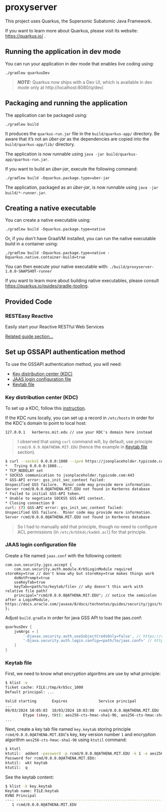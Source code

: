 # proxyserver

This project uses Quarkus, the Supersonic Subatomic Java Framework.

If you want to learn more about Quarkus, please visit its website: https://quarkus.io/ .

## Running the application in dev mode

You can run your application in dev mode that enables live coding using:

```shell script
./gradlew quarkusDev
```

> **_NOTE:_** Quarkus now ships with a Dev UI, which is available in dev mode only at http://localhost:8080/q/dev/.

## Packaging and running the application

The application can be packaged using:

```shell script
./gradlew build
```

It produces the `quarkus-run.jar` file in the `build/quarkus-app/` directory.
Be aware that it’s not an _über-jar_ as the dependencies are copied into the `build/quarkus-app/lib/` directory.

The application is now runnable using `java -jar build/quarkus-app/quarkus-run.jar`.

If you want to build an _über-jar_, execute the following command:

```shell script
./gradlew build -Dquarkus.package.type=uber-jar
```

The application, packaged as an _über-jar_, is now runnable using `java -jar build/*-runner.jar`.

## Creating a native executable

You can create a native executable using:

```shell script
./gradlew build -Dquarkus.package.type=native
```

Or, if you don't have GraalVM installed, you can run the native executable build in a container using:

```shell script
./gradlew build -Dquarkus.package.type=native -Dquarkus.native.container-build=true
```

You can then execute your native executable with: `./build/proxyserver-1.0.0-SNAPSHOT-runner`

If you want to learn more about building native executables, please consult https://quarkus.io/guides/gradle-tooling.

## Provided Code

### RESTEasy Reactive

Easily start your Reactive RESTful Web Services

[Related guide section...](https://quarkus.io/guides/getting-started-reactive#reactive-jax-rs-resources)

## Set up GSSAPI authentication method

To use the GSSAPI authentication method, you will need:

- [Key distribution center (KDC)](<#key-distribution-center-(kdc)>)
- [JAAS login configuration file](#jaas-login-configuration-file)
- [Keytab file](#keytab-file)

### Key distribution center (KDC)

To set up a KDC, follow this <a href="https://ubuntu.com/server/docs/service-kerberos" target="_blank">instruction</a>.

If the KDC runs locally, you can set up a record in `/etc/hosts` in order for the KDC's domain to point to local host:

```
127.0.0.1	kerberos.mit.edu // use your KDC's domain here instead
```

> I observed that using `curl` command will, by default, use principle `rcmd/0.0.0.0@ATHENA.MIT.EDU` (hence the example in [Keytab file](#keytab-file) section).

```bash
$ curl --socks5 0.0.0.0:1080 --ipv4 https://jsonplaceholder.typicode.com/todos/1 -v
*   Trying 0.0.0.0:1080...
* TCP_NODELAY set
* SOCKS5 communication to jsonplaceholder.typicode.com:443
* GSS-API error: gss_init_sec_context failed:
Unspecified GSS failure.  Minor code may provide more information.
Server rcmd/0.0.0.0@ATHENA.MIT.EDU not found in Kerberos database
* Failed to initial GSS-API token.
* Unable to negotiate SOCKS5 GSS-API context.
* Closing connection 0
curl: (7) GSS-API error: gss_init_sec_context failed:
Unspecified GSS failure.  Minor code may provide more information.
Server rcmd/0.0.0.0@ATHENA.MIT.EDU not found in Kerberos database
```

> So I had to manually add that principle, though no need to configure ACL permissions (in `/etc/krb5kdc/kadm5.acl`) for that principle.

### JAAS login configuration file

Create a file named `jaas.conf` with the following content:

```
com.sun.security.jgss.accept {
    com.sun.security.auth.module.Krb5LoginModule required storeKey=true // don't know why but storeKey=true makes things work
    doNotPrompt=true
    useKeyTab=true
    keyTab=<path/to/keytab/file> // why doesn't this work with relative file path?
    principal="rcmd/0.0.0.0@ATHENA.MIT.EDU"; // notice the semicolon after a LoginModule, https://docs.oracle.com/javase/8/docs/technotes/guides/security/jgss/tutorials/LoginConfigFile.html
};
```

Adjust `build.gradle` in order for java GSS API to load the jaas.conf:

```groovy
quarkusDev {
    jvmArgs = [
        '-Djavax.security.auth.useSubjectCredsOnly=false', // https://docs.oracle.com/javase/8/docs/technotes/guides/security/jgss/tutorials/BasicClientServer.html#useSub
        '-Djava.security.auth.login.config=<path/to/jaas.conf>' // https://docs.oracle.com/javase/8/docs/technotes/guides/security/jgss/tutorials/BasicClientServer.html#TheLCF (don't know why relative file path doesn't work)
    ]
}
```

### Keytab file

First, we need to know what encryption algoritms are use by what principle:

```bash
$ klist -e
Ticket cache: FILE:/tmp/krb5cc_1000
Default principal: ...

Valid starting       Expires              Service principal
...
09/03/2024 10:05:03  10/03/2024 10:03:08  rcmd/0.0.0.0@ATHENA.MIT.EDU
        Etype (skey, tkt): aes256-cts-hmac-sha1-96, aes256-cts-hmac-sha1-96
...
```

Next, create a key tab file named `key.keytab` storing principle `rcmd/0.0.0.0@ATHENA.MIT.EDU`'s key, key version number `1` and encryption algorithm `aes256-cts-hmac-sha1-96` using `ktutil` command:

```bash
$ ktutl
ktutil:  addent -password -p rcmd/0.0.0.0@ATHENA.MIT.EDU -k 1 -e aes256-cts-hmac-sha1-96
Password for rcmd/0.0.0.0@ATHENA.MIT.EDU:
ktutil:  wkt keytab
ktutil:  q
```

See the keytab content:

```bash
$ klist -k key.keytab
Keytab name: FILE:keytab
KVNO Principal
---- --------------------------------------------------------------------------
   1 rcmd/0.0.0.0@ATHENA.MIT.EDU
```
